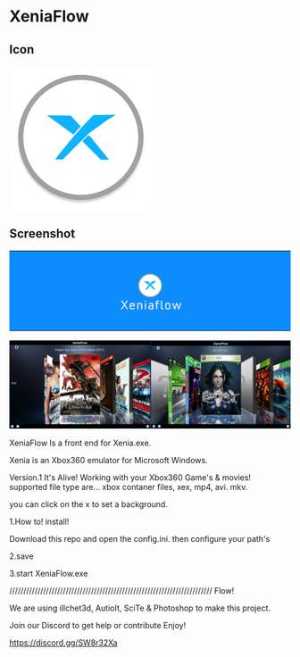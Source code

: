 # XeniaFlow

## Icon

![Screenshot](https://github.com/jackrabbit72380/XeniaFlow/blob/main/Xeniaflowicon.png)

## Screenshot

![Screenshot](https://github.com/jackrabbit72380/XeniaFlow/blob/main/Screenshot1.png)

![Screenshot](https://github.com/jackrabbit72380/XeniaFlow/blob/main/Screenshot2.png)

XeniaFlow Is a front end for Xenia.exe.

Xenia is an Xbox360 emulator for Microsoft Windows.

Version.1 It's Alive! Working with your Xbox360 Game's & movies! supported file type are...
xbox contaner files, xex, mp4, avi. mkv.

you can click on the x to set a background.

1.How to! install! 

Download this repo and open the config.ini. then configure your path's 

2.save

3.start XeniaFlow.exe

//////////////////////////////////////////////////////////////////////// Flow!

We are using illchet3d, AutioIt, SciTe & Photoshop to make this project.

Join our Discord to get help or contribute Enjoy! 

https://discord.gg/SW8r32Xa

